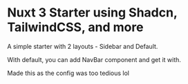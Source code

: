 # Nuxt 3 Starter using Shadcn, TailwindCSS, and more

A simple starter with 2 layouts - Sidebar and Default.

With default, you can add NavBar component and get it with.

Made this as the config was too tedious lol
